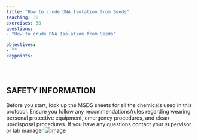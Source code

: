 ```yaml
---
title: "How to crude DNA Isolation from Seeds"
teaching: 30
exercises: 30
questions:
- "How to crude DNA Isolation from Seeds"

objectives:
- ""
keypoints:


---
```


## SAFETY INFORMATION
Before you start, look up the MSDS sheets for all the chemicals used in this protocol.  Ensure you follow any recommendations/rules regarding wearing personal protective equipment, emergency procedures, and clean-up/disposal procedures.  If you have any questions contact your supervisor or lab manager.![image](https://user-images.githubusercontent.com/45402954/110703728-bb863600-81b9-11eb-8c77-91836812ab40.png)

